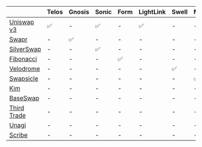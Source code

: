 ||Telos|Gnosis|Sonic|Form|LightLink|Swell|Mantle|Base|Mode|Taiko|Scroll|
|---|---|---|---|---|---|---|---|---|---|---|---
|[Uniswap v3](https://app.uniswap.org/)|✅|-|✅|-|✅|-|-|✅|-|✅|✅|
|[Swapr](https://swapr.eth.link/)|-|✅|-|-|-|-|-|-|-|-|-|
|[SilverSwap](https://silverswap.io/)|-|-|✅|-|-|-|-|-|-|-|-|
|[Fibonacci](https://www.fibonacci-dex.xy)|-|-|-|✅|-|-|-|-|-|-|-|
|[Velodrome](https://velodrome.finance/)|-|-|-|-|-|✅|-|-|-|-|-|
|[Swapsicle](https://www.swapsicle.io/)|-|-|-|-|-|-|✅|-|-|-|-|
|[Kim](https://www.kim.exchange)|-|-|-|-|-|-|-|✅|✅|-|-|
|[BaseSwap](https://baseswap.fi/)|-|-|-|-|-|-|-|✅|-|-|-|
|[Third Trade](https://third.trade/)|-|-|-|-|-|-|-|✅|-|-|-|
|[Unagi](https://unagiswap.xyz/)|-|-|-|-|-|-|-|-|-|✅|-|
|[Scribe](https://scribe.exchange)|-|-|-|-|-|-|-|-|-|-|✅|
